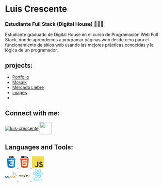 # Luis Crescente


### Estudiante Full Stack (Digital House) 🧑🏽‍🎓
Estudiante graduado de Digital House en el curso de Programación Web Full Stack, donde aprendemos a programar páginas web desde cero para el funcionamiento de sitios web usando las mejores prácticas conocidas y la lógica de un programador.


## projects:
- [Portfolio](https://github.com/luisCrescente/portfolio)
- [Mosaik](https://github.com/demetSanz/grupo_10_mosaik) 
- [Mercado Liebre](https://github.com/luisCrescente/Mercado-Liebre) 
- [Images](https://github.com/luisCrescente/mi-porfolio-mvc)
-




## Connect with me:
<p align="left">
<a href="https://linkedin.com/in/lcrescente" target="blank"><img align="center" src="https://raw.githubusercontent.com/rahuldkjain/github-profile-readme-generator/master/src/images/icons/Social/linked-in-alt.svg" alt="luis-crescente" height="30" width="40" /></a>
  <a href ="https://www.codewars.com/users/SuperJavsSCript"><img align="center" src="https://www.codewars.com/assets/logos/logo-61192cf7c75904d495e7ad69695fbf0bffd965bc3e17ac60f6c6b475304db09d.svg" alta="codewars" width="40" height="40">
  </a>
</p>



  
## Languages and Tools:
<p align="left"><a href="https://www.w3schools.com/css/" target="_blank"> <img src="https://raw.githubusercontent.com/devicons/devicon/master/icons/css3/css3-original-wordmark.svg" alt="css3" width="40" height="40"/> </a> <a href="https://www.w3.org/html/" target="_blank"> <img src="https://raw.githubusercontent.com/devicons/devicon/master/icons/html5/html5-original-wordmark.svg" alt="html5" width="40" height="40"/> </a> <a href="https://developer.mozilla.org/en-US/docs/Web/JavaScript" target="_blank"> <img src="https://raw.githubusercontent.com/devicons/devicon/master/icons/javascript/javascript-original.svg" alt="javascript" width="40" height="40"/> </a> 
  <br/>
<a href="https://www.mysql.com/" target="_blank"> <img src="https://raw.githubusercontent.com/devicons/devicon/master/icons/mysql/mysql-original-wordmark.svg" alt="mysql" width="40" height="40"/> </a> <a href="https://nodejs.org" target="_blank"> <img src="https://raw.githubusercontent.com/devicons/devicon/master/icons/nodejs/nodejs-original-wordmark.svg" alt="nodejs" width="40" height="40"/> </a>
<a href="https://reactjs.org/" target="_blank"> <img src="https://raw.githubusercontent.com/devicons/devicon/master/icons/react/react-original-wordmark.svg" alt="react" width="40" height="40"/> </a>

<!-- - 👋 Hi, I’m @luisCrescente
- 👀 I’m interested in ...
- 🌱 I’m currently learning ...
- 💞️ I’m looking to collaborate on ...
- 📫 How to reach me ... -->

<!---
luisCrescente/luisCrescente is a ✨ special ✨ repository because its `README.md` (this file) appears on your GitHub profile.
You can click the Preview link to take a look at your changes.
--->
